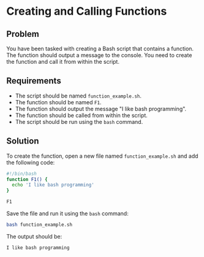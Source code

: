 # Creating and Calling Functions

## Problem

You have been tasked with creating a Bash script that contains a function. The function should output a message to the console. You need to create the function and call it from within the script.

## Requirements

- The script should be named `function_example.sh`.
- The function should be named `F1`.
- The function should output the message "I like bash programming".
- The function should be called from within the script.
- The script should be run using the `bash` command.

## Solution

To create the function, open a new file named `function_example.sh` and add the following code:

```bash
#!/bin/bash
function F1() {
  echo 'I like bash programming'
}

F1
```

Save the file and run it using the `bash` command:

```bash
bash function_example.sh
```

The output should be:

```bash
I like bash programming
```

